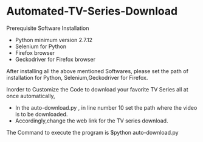 # Automated-TV-Series-Download
Prerequisite Software Installation  
- Python minimum version 2.7.12
- Selenium for Python
- Firefox browser
- Geckodriver for Firefox browser

After installing all the above mentioned Softwares, please set the path of installation for Python, Selenium,Geckodriver for Firefox.

Inorder to Customize the Code to download your favorite TV Series all at once automatically,
- In the auto-download.py , in line number 10 set the path where the video is to be downloaded.
- Accordingly,change the web link for the TV series download.

The Command to execute the program is   $python auto-download.py
